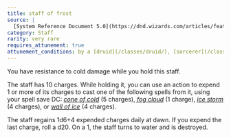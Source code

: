 ```yaml
---
title: staff of frost
source: |
  [System Reference Document 5.0](https://dnd.wizards.com/articles/features/systems-reference-document-srd)
category: Staff
rarity: very rare
requires_attunement: true
attunement_conditions: by a [druid](/classes/druid/), [sorcerer](/classes/sorcerer/), [warlock](/classes/warlock/), or [wizard](/classes/wizard/)
---
```


You have resistance to cold damage while you hold this staff.

The staff has 10 charges. While holding it, you can use an action to expend 1 or more of its charges to cast one of the following spells from it, using your spell save DC: [*cone of cold*](/spells/cone-of-cold/) (5 charges), [*fog cloud*](/spells/fog-cloud/) (1 charge), [*ice storm*](/spells/ice-storm/) (4 charges), or [*wall of ice*](/spells/wall-of-ice/) (4 charges).

The staff regains 1d6+4 expended charges daily at dawn. If you expend the last charge, roll a d20. On a 1, the staff turns to water and is destroyed.
